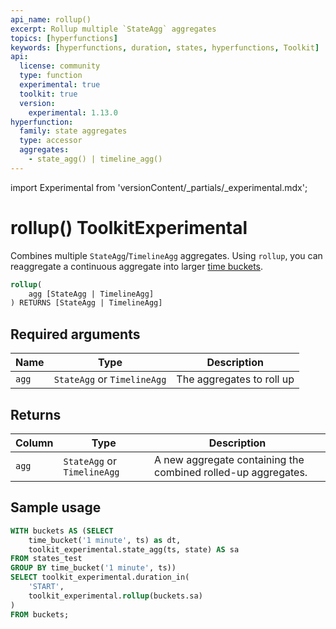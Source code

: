 ```yaml
---
api_name: rollup()
excerpt: Rollup multiple `StateAgg` aggregates
topics: [hyperfunctions]
keywords: [hyperfunctions, duration, states, hyperfunctions, Toolkit]
api:
  license: community
  type: function
  experimental: true
  toolkit: true
  version:
    experimental: 1.13.0
hyperfunction:
  family: state aggregates
  type: accessor
  aggregates:
    - state_agg() | timeline_agg()
---
```


import Experimental from 'versionContent/_partials/_experimental.mdx';

# rollup()  <tag type="toolkit">Toolkit</tag><tag type="experimental-toolkit">Experimental</tag>

Combines multiple `StateAgg`/`TimelineAgg` aggregates. Using `rollup`, you can
reaggregate a continuous aggregate into larger [time buckets][time_bucket].

```sql
rollup(
    agg [StateAgg | TimelineAgg]
) RETURNS [StateAgg | TimelineAgg]
```

<Experimental />

## Required arguments

|Name|Type|Description|
|-|-|-|
|`agg`|`StateAgg` or `TimelineAgg`|The aggregates to roll up|

## Returns

|Column|Type|Description|
|-|-|-|
|`agg`|`StateAgg` or `TimelineAgg`|A new aggregate containing the combined rolled-up aggregates.|

## Sample usage
```sql
WITH buckets AS (SELECT
    time_bucket('1 minute', ts) as dt,
    toolkit_experimental.state_agg(ts, state) AS sa
FROM states_test
GROUP BY time_bucket('1 minute', ts))
SELECT toolkit_experimental.duration_in(
    'START',
    toolkit_experimental.rollup(buckets.sa)
)
FROM buckets;
```

[time_bucket]: /api/:currentVersion:/hyperfunctions/time_bucket/
